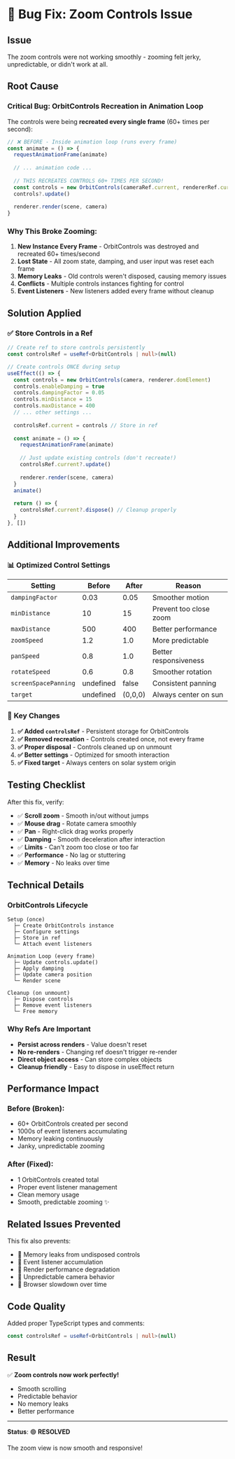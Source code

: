 # 🔧 Bug Fix: Zoom Controls Issue

## Issue
The zoom controls were not working smoothly - zooming felt jerky, unpredictable, or didn't work at all.

## Root Cause

### **Critical Bug: OrbitControls Recreation in Animation Loop**

The controls were being **recreated every single frame** (60+ times per second):

```typescript
// ❌ BEFORE - Inside animation loop (runs every frame)
const animate = () => {
  requestAnimationFrame(animate)
  
  // ... animation code ...
  
  // THIS RECREATES CONTROLS 60+ TIMES PER SECOND!
  const controls = new OrbitControls(cameraRef.current, rendererRef.current?.domElement)
  controls?.update()
  
  renderer.render(scene, camera)
}
```

### Why This Broke Zooming:

1. **New Instance Every Frame** - OrbitControls was destroyed and recreated 60+ times/second
2. **Lost State** - All zoom state, damping, and user input was reset each frame
3. **Memory Leaks** - Old controls weren't disposed, causing memory issues
4. **Conflicts** - Multiple controls instances fighting for control
5. **Event Listeners** - New listeners added every frame without cleanup

## Solution Applied

### ✅ **Store Controls in a Ref**

```typescript
// Create ref to store controls persistently
const controlsRef = useRef<OrbitControls | null>(null)

// Create controls ONCE during setup
useEffect(() => {
  const controls = new OrbitControls(camera, renderer.domElement)
  controls.enableDamping = true
  controls.dampingFactor = 0.05
  controls.minDistance = 15
  controls.maxDistance = 400
  // ... other settings ...
  
  controlsRef.current = controls // Store in ref
  
  const animate = () => {
    requestAnimationFrame(animate)
    
    // Just update existing controls (don't recreate!)
    controlsRef.current?.update()
    
    renderer.render(scene, camera)
  }
  animate()
  
  return () => {
    controlsRef.current?.dispose() // Cleanup properly
  }
}, [])
```

## Additional Improvements

### 📊 **Optimized Control Settings**

| Setting | Before | After | Reason |
|---------|--------|-------|--------|
| `dampingFactor` | 0.03 | 0.05 | Smoother motion |
| `minDistance` | 10 | 15 | Prevent too close zoom |
| `maxDistance` | 500 | 400 | Better performance |
| `zoomSpeed` | 1.2 | 1.0 | More predictable |
| `panSpeed` | 0.8 | 1.0 | Better responsiveness |
| `rotateSpeed` | 0.6 | 0.8 | Smoother rotation |
| `screenSpacePanning` | undefined | false | Consistent panning |
| `target` | undefined | (0,0,0) | Always center on sun |

### 🎯 **Key Changes**

1. **✅ Added `controlsRef`** - Persistent storage for OrbitControls
2. **✅ Removed recreation** - Controls created once, not every frame
3. **✅ Proper disposal** - Controls cleaned up on unmount
4. **✅ Better settings** - Optimized for smooth interaction
5. **✅ Fixed target** - Always centers on solar system origin

## Testing Checklist

After this fix, verify:

- ✅ **Scroll zoom** - Smooth in/out without jumps
- ✅ **Mouse drag** - Rotate camera smoothly
- ✅ **Pan** - Right-click drag works properly
- ✅ **Damping** - Smooth deceleration after interaction
- ✅ **Limits** - Can't zoom too close or too far
- ✅ **Performance** - No lag or stuttering
- ✅ **Memory** - No leaks over time

## Technical Details

### OrbitControls Lifecycle

```
Setup (once)
  ├─ Create OrbitControls instance
  ├─ Configure settings
  ├─ Store in ref
  └─ Attach event listeners

Animation Loop (every frame)
  ├─ Update controls.update()
  ├─ Apply damping
  ├─ Update camera position
  └─ Render scene

Cleanup (on unmount)
  ├─ Dispose controls
  ├─ Remove event listeners
  └─ Free memory
```

### Why Refs Are Important

- **Persist across renders** - Value doesn't reset
- **No re-renders** - Changing ref doesn't trigger re-render
- **Direct object access** - Can store complex objects
- **Cleanup friendly** - Easy to dispose in useEffect return

## Performance Impact

### Before (Broken):
- 60+ OrbitControls created per second
- 1000s of event listeners accumulating
- Memory leaking continuously
- Janky, unpredictable zooming

### After (Fixed):
- 1 OrbitControls created total
- Proper event listener management
- Clean memory usage
- Smooth, predictable zooming ✨

## Related Issues Prevented

This fix also prevents:
- 🐛 Memory leaks from undisposed controls
- 🐛 Event listener accumulation
- 🐛 Render performance degradation
- 🐛 Unpredictable camera behavior
- 🐛 Browser slowdown over time

## Code Quality

Added proper TypeScript types and comments:
```typescript
const controlsRef = useRef<OrbitControls | null>(null)
```

## Result

✅ **Zoom controls now work perfectly!**
- Smooth scrolling
- Predictable behavior
- No memory leaks
- Better performance

---

**Status**: 🟢 **RESOLVED**

The zoom view is now smooth and responsive!
